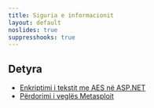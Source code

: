 ```yaml
---
title: Siguria e informacionit
layout: default
noslides: true
suppresshooks: true
---
```


## Detyra

<!-- - [Enkriptimi i tekstit me AES në ASP.NET](https://github.com/FatbardhKadriu/AES-Encryption-with-ASP.NET) -->
- [Enkriptimi i tekstit me AES në ASP.NET](https://github.com/FatbardhKadriu/AES-Encryption-with-ASP.NET/blob/main/README.md)
- [Përdorimi i veglës Metasploit](/detyrat-master/siguria-e-informacionit/metasploit)
<!-- - [Analiza e veglës Metasploit](https://github.com/FatbardhKadriu/analiza-e-vegles-metasploit/blob/main/README.md) -->

